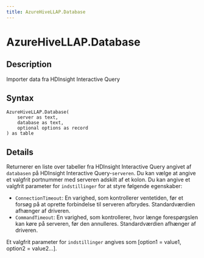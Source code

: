 ```yaml
---
title: AzureHiveLLAP.Database
---
```


# AzureHiveLLAP.Database


## Description

Importer data fra HDInsight Interactive Query


## Syntax

```powerquery
AzureHiveLLAP.Database(
    server as text,
    database as text,
    optional options as record
) as table
```


## Details

Returnerer en liste over tabeller fra HDInsight Interactive Query angivet af <code>databasen</code> på HDInsight Interactive Query-<code>serveren</code>. Du kan vælge at angive et valgfrit portnummer med serveren adskilt af et kolon. Du kan angive et valgfrit parameter for <code>indstillinger</code> for at styre følgende egenskaber:<ul>        <li><code>ConnectionTimeout</code>: En varighed, som kontrollerer ventetiden, før et forsøg på at oprette forbindelse til serveren afbrydes. Standardværdien afhænger af driveren.</li>        <li><code>CommandTimeout</code>: En varighed, som kontrollerer, hvor længe forespørgslen kan køre på serveren, før den annulleres. Standardværdien afhænger af driveren.</li></ul>Et valgfrit parameter for <code>indstillinger</code> angives som [option1 = value1, option2 = value2...].


